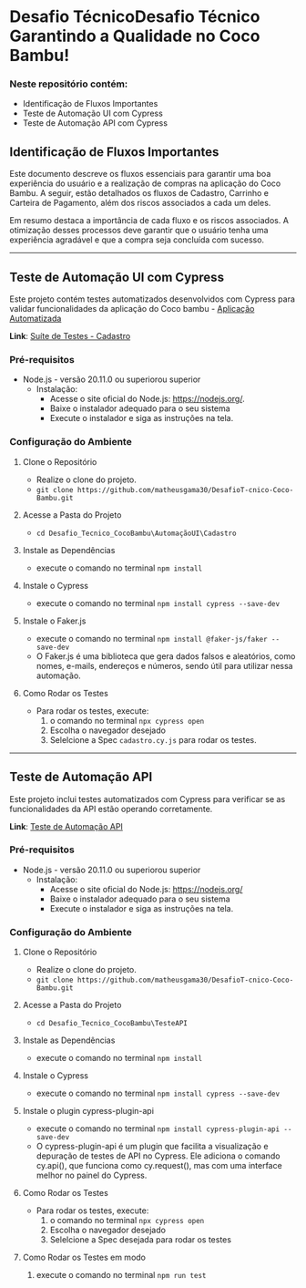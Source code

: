 # Desafio TécnicoDesafio Técnico Garantindo a Qualidade no Coco Bambu!

### Neste repositório contém:
- Identificação de Fluxos Importantes 
- Teste de Automação UI  com Cypress
- Teste de Automação API com Cypress

## Identificação de Fluxos Importantes

Este documento descreve os fluxos essenciais para garantir uma boa experiência do usuário e a realização de compras na aplicação do Coco Bambu. A seguir, estão detalhados os fluxos de Cadastro, Carrinho e Carteira de Pagamento, além dos riscos associados a cada um deles.

Em resumo destaca a importância de cada fluxo e os riscos associados. A otimização desses processos deve garantir que o usuário tenha uma experiência agradável e que a compra seja concluída com sucesso.

---

## Teste de Automação UI  com Cypress

Este projeto contém testes automatizados desenvolvidos com Cypress para validar funcionalidades da aplicação do Coco bambu - [Aplicação Automatizada](https://app-hom.cocobambu.com/delivery)

**Link**: [Suíte de Testes - Cadastro](https://github.com/matheusgama30/DesafioT-cnico-Coco-Bambu/blob/main/Desafio_Tecnico_CocoBambu/Automa%C3%A7%C3%A3oUI/Su%C3%ADtedetestes.md)

### Pré-requisitos

- Node.js - versão 20.11.0 ou superiorou superior
    - Instalação: 
        - Acesse o site oficial do Node.js: https://nodejs.org/.
        - Baixe o instalador adequado para o seu sistema 
        - Execute o instalador e siga as instruções na tela.

### Configuração do Ambiente

1. Clone o Repositório
    - Realize o clone do projeto.
    - `git clone https://github.com/matheusgama30/DesafioT-cnico-Coco-Bambu.git`

2. Acesse a Pasta do Projeto
    - `cd Desafio_Tecnico_CocoBambu\AutomaçãoUI\Cadastro`

3. Instale as Dependências
    - execute o comando no terminal `npm install`

4.  Instale o Cypress
    - execute o comando no terminal `npm install cypress --save-dev`

5. Instale o Faker.js
    - execute o comando no terminal `npm install @faker-js/faker --save-dev`
    - O Faker.js é uma biblioteca que gera dados falsos e aleatórios, como nomes, e-mails, endereços e números, sendo útil para utilizar nessa automação.

6. Como Rodar os Testes
    - Para rodar os testes, execute:
        1.  o comando no terminal `npx cypress open`
        2.  Escolha o navegador desejado
        3. Selelcione a Spec `cadastro.cy.js` para rodar os testes.

---

## Teste de Automação API

Este projeto inclui testes automatizados com Cypress para verificar se as funcionalidades da API estão operando corretamente.

**Link**: [Teste de Automação API](https://github.com/matheusgama30/DesafioT-cnico-Coco-Bambu/blob/main/Desafio_Tecnico_CocoBambu/TesteAPI/Automa%C3%A7%C3%A3oAPI.md)

### Pré-requisitos

- Node.js - versão 20.11.0 ou superiorou superior
    - Instalação: 
        - Acesse o site oficial do Node.js: https://nodejs.org/
        - Baixe o instalador adequado para o seu sistema 
        - Execute o instalador e siga as instruções na tela.

### Configuração do Ambiente

1. Clone o Repositório
    - Realize o clone do projeto.
    - `git clone https://github.com/matheusgama30/DesafioT-cnico-Coco-Bambu.git`

2. Acesse a Pasta do Projeto
    - `cd Desafio_Tecnico_CocoBambu\TesteAPI`

3. Instale as Dependências
    - execute o comando no terminal `npm install`

4.  Instale o Cypress
    - execute o comando no terminal `npm install cypress --save-dev`

5. Instale o plugin cypress-plugin-api
    - execute o comando no terminal `npm install cypress-plugin-api --save-dev`
    - O cypress-plugin-api é um plugin que facilita a visualização e depuração de testes de API no Cypress. Ele adiciona o comando cy.api(), que funciona como cy.request(), mas com uma interface melhor no painel do Cypress.

6. Como Rodar os Testes
    - Para rodar os testes, execute:
        1. o comando no terminal `npx cypress open`
        2.  Escolha o navegador desejado
        3. Selelcione a Spec desejada para rodar os testes

7. Como Rodar os Testes em modo 
    1.  execute o comando no terminal `npm run test` 